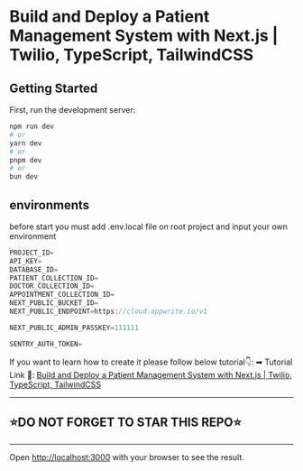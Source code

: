 # Build and Deploy a Patient Management System with Next.js | Twilio, TypeScript, TailwindCSS

## Getting Started

First, run the development server:

```bash
npm run dev
# or
yarn dev
# or
pnpm dev
# or
bun dev
```

## environments

before start you must add .env.local file on root project and input your own environment

```js
PROJECT_ID=
API_KEY=
DATABASE_ID=
PATIENT_COLLECTION_ID=
DOCTOR_COLLECTION_ID=
APPOINTMENT_COLLECTION_ID=
NEXT_PUBLIC_BUCKET_ID=
NEXT_PUBLIC_ENDPOINT=https://cloud.appwrite.io/v1

NEXT_PUBLIC_ADMIN_PASSKEY=111111

SENTRY_AUTH_TOKEN=
```

If you want to learn how to create it please follow below tutorial👇:
➡ Tutorial Link 💚: [Build and Deploy a Patient Management System with Next.js | Twilio, TypeScript, TailwindCSS](https://www.youtube.com/watch?v=lEflo_sc82g)

---

## ⭐DO NOT FORGET TO STAR THIS REPO⭐

---

Open [http://localhost:3000](http://localhost:3000) with your browser to see the result.
